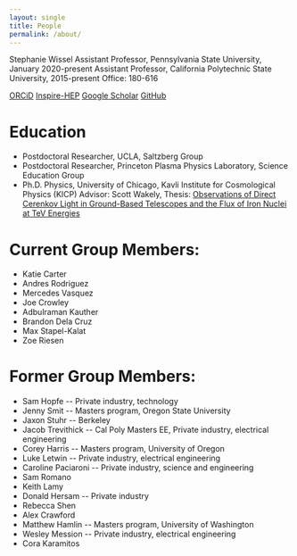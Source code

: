 ```yaml
---
layout: single
title: People
permalink: /about/
---
```


Stephanie Wissel
Assistant Professor, Pennsylvania State University, January 2020-present
Assistant Professor, California Polytechnic State University, 2015-present
Office: 180-616

[ORCiD](https://orcid.org/0000-0003-0569-6978)
[Inspire-HEP](https://labs.inspirehep.net/authors/1050673)
[Google Scholar](https://scholar.google.com/citations?user=RZAmpswAAAAJ&hl=en)
[GitHub](https://github.com/swissel)


Education
=========
+ Postdoctoral Researcher, UCLA, Saltzberg Group
+ Postdoctoral Researcher, Princeton Plasma Physics Laboratory, Science Education Group
+ Ph.D. Physics, University of Chicago, Kavli Institute for Cosmological Physics (KICP) Advisor: Scott Wakely, Thesis: [Observations of Direct Cerenkov Light in Ground-Based Telescopes and the Flux of Iron Nuclei at TeV Energies](https://search.proquest.com/docview/610057950)

Current Group Members:
=====================
+ Katie Carter
+ Andres Rodriguez
+ Mercedes Vasquez
+ Joe Crowley
+ Adbulraman Kauther
+ Brandon Dela Cruz
+ Max Stapel-Kalat
+ Zoe Riesen

Former Group Members:
====================
+ Sam Hopfe -- Private industry, technology
+ Jenny Smit -- Masters program, Oregon State University
+ Jaxon Stuhr -- Berkeley
+ Jacob Trevithick -- Cal Poly Masters EE, Private industry, electrical engineering
+ Corey Harris -- Masters program, University of Oregon
+ Luke Letwin -- Private industry, electrical engineering
+ Caroline Paciaroni -- Private industry, science and engineering
+ Sam Romano
+ Keith Lamy
+ Donald Hersam -- Private industry
+ Rebecca Shen
+ Alex Crawford
+ Matthew Hamlin -- Masters program, University of Washington
+ Wesley Mession -- Private industry, electrical engineering
+ Cora Karamitos

